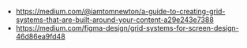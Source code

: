 - https://medium.com/@iamtomnewton/a-guide-to-creating-grid-systems-that-are-built-around-your-content-a29e243e7388
- https://medium.com/figma-design/grid-systems-for-screen-design-46d86ea9fd48
